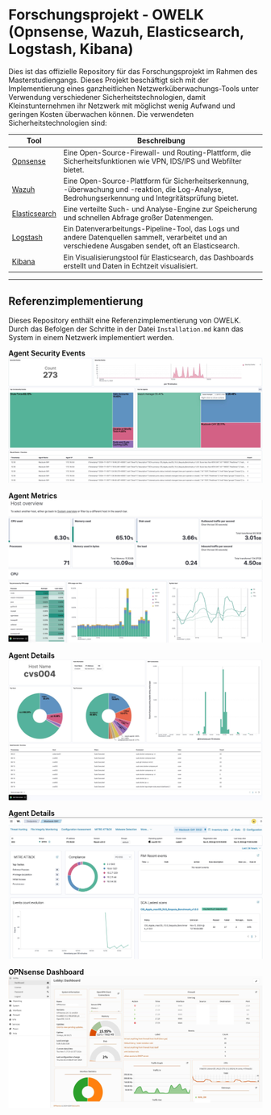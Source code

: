 # Forschungsprojekt - OWELK (Opnsense, Wazuh, Elasticsearch, Logstash, Kibana)
Dies ist das offizielle Repository für das Forschungsprojekt im Rahmen des Masterstudiengangs. Dieses Projekt beschäftigt sich mit der Implementierung eines ganzheitlichen Netzwerküberwachungs-Tools unter Verwendung verschiedener Sicherheitstechnologien, damit Kleinstunternehmen ihr Netzwerk mit möglichst wenig Aufwand und geringen Kosten überwachen können. Die verwendeten Sicherheitstechnologien sind: 

| Tool | Beschreibung |
| ----------- | ----------- |
| [Opnsense](https://opnsense.org/)      | Eine Open-Source-Firewall- und Routing-Plattform, die Sicherheitsfunktionen wie VPN, IDS/IPS und Webfilter bietet. |
| [Wazuh](https://wazuh.com/)         | Eine Open-Source-Plattform für Sicherheitserkennung, -überwachung und -reaktion, die Log-Analyse, Bedrohungserkennung und Integritätsprüfung bietet. |
| [Elasticsearch](https://www.elastic.co/de/elasticsearch) | Eine verteilte Such- und Analyse-Engine zur Speicherung und schnellen Abfrage großer Datenmengen.     |
| [Logstash](https://www.elastic.co/de/logstash)      | Ein Datenverarbeitungs-Pipeline-Tool, das Logs und andere Datenquellen sammelt, verarbeitet und an verschiedene Ausgaben sendet, oft an Elasticsearch. |
| [Kibana](https://www.elastic.co/de/kibana)        | Ein Visualisierungstool für Elasticsearch, das Dashboards erstellt und Daten in Echtzeit visualisiert. | 

---

## Referenzimplementierung 
Dieses Repository enthält eine Referenzimplementierung von OWELK. Durch das Befolgen der Schritte in der Datei `Installation.md` kann das System in einem Netzwerk implementiert werden.

**Agent Security Events**
![Agent Security Events](https://github.com/cryptocean22/forschungsprojekt/blob/main/Guide/pictures/security-events.jpeg?raw=true)

**Agent Metrics**
![Agent Metrics](https://github.com/cryptocean22/forschungsprojekt/blob/main/Guide/pictures/metrics.jpeg?raw=true)

**Agent Details**
![Agent Details](https://github.com/cryptocean22/forschungsprojekt/blob/main/Guide/pictures/host-details.jpg?raw=true)

**Agent Details**
![Agent Details](https://github.com/cryptocean22/forschungsprojekt/blob/main/Guide/pictures/wazuh-agent.jpeg?raw=true)

**OPNsense Dashboard**
![OPNsense Dashboard](https://github.com/cryptocean22/forschungsprojekt/blob/main/Guide/pictures/opnsensedashboard.png?raw=true)
